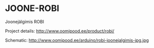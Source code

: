 JOONE-ROBI
==========

Joonejälgimis ROBI

Project details: http://www.oomipood.ee/product/robi/

Schematic: http://www.oomipood.ee/arduino/robi-joonejalgimis-jpg.jpg
